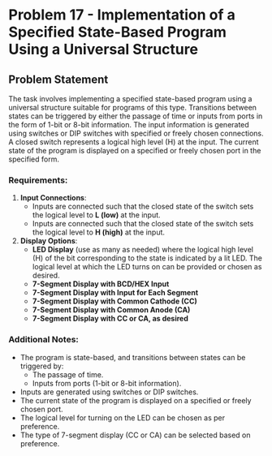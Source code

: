 # Problem 17 - Implementation of a Specified State-Based Program Using a Universal Structure

## Problem Statement

The task involves implementing a specified state-based program using a universal structure suitable for programs of this type. Transitions between states can be triggered by either the passage of time or inputs from ports in the form of 1-bit or 8-bit information. The input information is generated using switches or DIP switches with specified or freely chosen connections. A closed switch represents a logical high level (H) at the input. The current state of the program is displayed on a specified or freely chosen port in the specified form.

### Requirements:
1. **Input Connections**:
   - Inputs are connected such that the closed state of the switch sets the logical level to **L (low)** at the input.
   - Inputs are connected such that the closed state of the switch sets the logical level to **H (high)** at the input.
2. **Display Options**:
   - **LED Display** (use as many as needed) where the logical high level (H) of the bit corresponding to the state is indicated by a lit LED. The logical level at which the LED turns on can be provided or chosen as desired.
   - **7-Segment Display with BCD/HEX Input**
   - **7-Segment Display with Input for Each Segment**
   - **7-Segment Display with Common Cathode (CC)**
   - **7-Segment Display with Common Anode (CA)**
   - **7-Segment Display with CC or CA, as desired**

### Additional Notes:
- The program is state-based, and transitions between states can be triggered by:
  - The passage of time.
  - Inputs from ports (1-bit or 8-bit information).
- Inputs are generated using switches or DIP switches.
- The current state of the program is displayed on a specified or freely chosen port.
- The logical level for turning on the LED can be chosen as per preference.
- The type of 7-segment display (CC or CA) can be selected based on preference.
